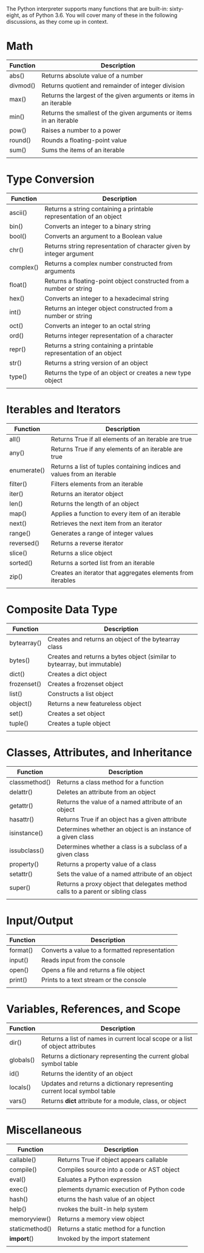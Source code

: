 <p>The Python interpreter supports many functions that are built-in: sixty-eight, as of Python 3.6. You will cover many of these in the following discussions, as they come up in context.</p>

#   Math

|Function	|   Description|
| ----------|--------------|
| abs()	|Returns absolute value of a number|
| divmod()	|Returns quotient and remainder of integer division|
| max()	|Returns the largest of the given arguments or items in an iterable|
| min()	|Returns the smallest of the given arguments or items in an iterable|
| pow()	|Raises a number to a power|
| round()	|Rounds a floating-point value|
| sum()	|Sums the items of an iterable|
| | |

#   Type Conversion
|Function	|   Description|
| ----------|--------------|
|ascii()|	Returns a string containing a printable representation of an object|
|bin()	|Converts an integer to a binary string|
|bool()|	Converts an argument to a Boolean value|
|chr()	|Returns string representation of character given by integer argument|
|complex()|	Returns a complex number constructed from arguments|
|float()|	Returns a floating-point object constructed from a number or string|
|hex()	|Converts an integer to a hexadecimal string|
|int()	|Returns an integer object constructed from a number or string|
|oct()	|Converts an integer to an octal string|
|ord()	|Returns integer representation of a character|
|repr()|	Returns a string containing a printable representation of an object|
|str()	|Returns a string version of an object|
|type()|	Returns the type of an object or creates a new type object|
| | |

#   Iterables and Iterators
|Function	|   Description|
| ----------|--------------|
|all()	    |  Returns True if all elements of an iterable are true|
|any()	    |   Returns True if any elements of an iterable are true|
|enumerate()|	Returns a list of tuples containing indices and values from an iterable|
|filter()	| Filters elements from an iterable|
|iter()	    |Returns an iterator object|
|len()	    |Returns the length of an object|
|map()	    |Applies a function to every item of an iterable|
|next()	    |Retrieves the next item from an iterator|
|range()	|Generates a range of integer values|
|reversed()	|Returns a reverse iterator|
|slice()	|Returns a slice object|
|sorted()	|Returns a sorted list from an iterable|
|zip()	|Creates an iterator that aggregates elements from iterables|
|||

#   Composite Data Type
|Function	|   Description|
| ----------|--------------|
|bytearray()	|Creates and returns an object of the bytearray class|
|bytes()	    |Creates and returns a bytes object (similar to bytearray, but immutable)|
|dict()	    |Creates a dict object|
|frozenset()	|Creates a frozenset object|
|list()	    |Constructs a list object|
|object()	|Returns a new featureless object|
|set()	    |Creates a set object|
|tuple()	    |Creates a tuple object|
|||


#   Classes, Attributes, and Inheritance   
|Function	|   Description|
| ----------|--------------|
|classmethod()	|Returns a class method for a function|
|delattr()	    |Deletes an attribute from an object|
|getattr()	    |Returns the value of a named attribute of an object|
|hasattr()	    |Returns True if an object has a given attribute|
|isinstance()	|Determines whether an object is an instance of a given class|
|issubclass()	|Determines whether a class is a subclass of a given class|
|property()	    |Returns a property value of a class|
|setattr()	    |Sets the value of a named attribute of an object|
|super()	        |Returns a proxy object that delegates method calls to a parent or sibling class|
|||


#   Input/Output
|Function	|   Description|
| ----------|--------------|
|format()|	Converts a value to a formatted representation|
|input()	| Reads input from the console|
|open()	 |Opens a file and returns a file object|
|print()	| Prints to a text stream or the console|
|||

#   Variables, References, and Scope
|Function	|   Description|
| ----------|--------------|
|dir()	  |Returns a list of names in current local scope or a list of object attributes|
|globals()|	Returns a dictionary representing the current global symbol table|
|id()	   |Returns the identity of an object|
|locals()|	Updates and returns a dictionary representing current local symbol table|
|vars()	 | Returns __dict__ attribute for a module, class, or object|
|||

#   Miscellaneous
|Function	|   Description|
| ----------|--------------|
|callable()	|Returns True if object appears callable|
|compile()	|Compiles source into a code or AST object|
|eval()	    |Ealuates a Python expression|
|exec()	    |plements dynamic execution of Python code|
|hash()	    |eturns the hash value of an object|
|help()	    |nvokes the built-in help system|
|memoryview()|	Returns a memory view object|
|staticmethod()|	Returns a static method for a function|
|__import__()|	Invoked by the import statement|
|||